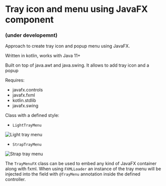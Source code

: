 
# Tray icon and menu using JavaFX component
### (under developemnt)

Approach to create tray icon and popup menu using JavaFX.

Written in kotlin, works with Java 11+

Built on top of java.awt and java.swing. It allows to add tray icon and a popup  

Requires:
 - javafx.controls  
 - javafx.fxml
 - kotlin.stdlib  
 - javafx.swing

Class with a defined style:
 - `LightTrayMenu`

![Light tray menu](https://i.ibb.co/w67Xvf1/light-menu.png)

 - `StrapTrayMenu`
 
 ![Strap tray menu](https://i.ibb.co/g9nsrCx/strap-menu.png)

The `TrayMenuFX` class can be used to embed any kind of JavaFX container along with fxml. When using `FXMLLoader` an instance of the tray menu will be injected into the field with `@TrayMenu` annotation inside the defined controller.
